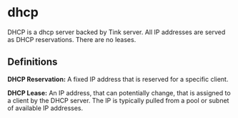 # dhcp

DHCP is a dhcp server backed by Tink server. All IP addresses are served as DHCP reservations. There are no leases.

## Definitions

**DHCP Reservation:**
A fixed IP address that is reserved for a specific client.

**DHCP Lease:**
An IP address, that can potentially change, that is assigned to a client by the DHCP server.
The IP is typically pulled from a pool or subnet of available IP addresses.

